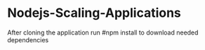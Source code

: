 # Nodejs-Scaling-Applications
After cloning the application run #npm install to download needed dependencies
